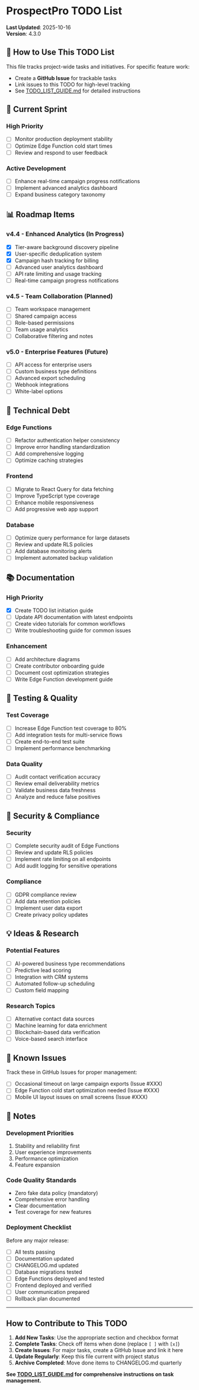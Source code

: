 # ProspectPro TODO List

**Last Updated**: 2025-10-16  
**Version**: 4.3.0

## 🎯 How to Use This TODO List

This file tracks project-wide tasks and initiatives. For specific feature work:
- Create a **GitHub Issue** for trackable tasks
- Link issues to this TODO for high-level tracking
- See [TODO_LIST_GUIDE.md](docs/TODO_LIST_GUIDE.md) for detailed instructions

## 🚀 Current Sprint

### High Priority
- [ ] Monitor production deployment stability
- [ ] Optimize Edge Function cold start times
- [ ] Review and respond to user feedback

### Active Development
- [ ] Enhance real-time campaign progress notifications
- [ ] Implement advanced analytics dashboard
- [ ] Expand business category taxonomy

## 📊 Roadmap Items

### v4.4 - Enhanced Analytics (In Progress)
- [x] Tier-aware background discovery pipeline
- [x] User-specific deduplication system
- [x] Campaign hash tracking for billing
- [ ] Advanced user analytics dashboard
- [ ] API rate limiting and usage tracking
- [ ] Real-time campaign progress notifications

### v4.5 - Team Collaboration (Planned)
- [ ] Team workspace management
- [ ] Shared campaign access
- [ ] Role-based permissions
- [ ] Team usage analytics
- [ ] Collaborative filtering and notes

### v5.0 - Enterprise Features (Future)
- [ ] API access for enterprise users
- [ ] Custom business type definitions
- [ ] Advanced export scheduling
- [ ] Webhook integrations
- [ ] White-label options

## 🔧 Technical Debt

### Edge Functions
- [ ] Refactor authentication helper consistency
- [ ] Improve error handling standardization
- [ ] Add comprehensive logging
- [ ] Optimize caching strategies

### Frontend
- [ ] Migrate to React Query for data fetching
- [ ] Improve TypeScript type coverage
- [ ] Enhance mobile responsiveness
- [ ] Add progressive web app support

### Database
- [ ] Optimize query performance for large datasets
- [ ] Review and update RLS policies
- [ ] Add database monitoring alerts
- [ ] Implement automated backup validation

## 📚 Documentation

### High Priority
- [x] Create TODO list initiation guide
- [ ] Update API documentation with latest endpoints
- [ ] Create video tutorials for common workflows
- [ ] Write troubleshooting guide for common issues

### Enhancement
- [ ] Add architecture diagrams
- [ ] Create contributor onboarding guide
- [ ] Document cost optimization strategies
- [ ] Write Edge Function development guide

## 🧪 Testing & Quality

### Test Coverage
- [ ] Increase Edge Function test coverage to 80%
- [ ] Add integration tests for multi-service flows
- [ ] Create end-to-end test suite
- [ ] Implement performance benchmarking

### Data Quality
- [ ] Audit contact verification accuracy
- [ ] Review email deliverability metrics
- [ ] Validate business data freshness
- [ ] Analyze and reduce false positives

## 🔐 Security & Compliance

### Security
- [ ] Complete security audit of Edge Functions
- [ ] Review and update RLS policies
- [ ] Implement rate limiting on all endpoints
- [ ] Add audit logging for sensitive operations

### Compliance
- [ ] GDPR compliance review
- [ ] Add data retention policies
- [ ] Implement user data export
- [ ] Create privacy policy updates

## 💡 Ideas & Research

### Potential Features
- [ ] AI-powered business type recommendations
- [ ] Predictive lead scoring
- [ ] Integration with CRM systems
- [ ] Automated follow-up scheduling
- [ ] Custom field mapping

### Research Topics
- [ ] Alternative contact data sources
- [ ] Machine learning for data enrichment
- [ ] Blockchain-based data verification
- [ ] Voice-based search interface

## 🐛 Known Issues

Track these in GitHub Issues for proper management:
- [ ] Occasional timeout on large campaign exports (Issue #XXX)
- [ ] Edge Function cold start optimization needed (Issue #XXX)
- [ ] Mobile UI layout issues on small screens (Issue #XXX)

## 📝 Notes

### Development Priorities
1. Stability and reliability first
2. User experience improvements
3. Performance optimization
4. Feature expansion

### Code Quality Standards
- Zero fake data policy (mandatory)
- Comprehensive error handling
- Clear documentation
- Test coverage for new features

### Deployment Checklist
Before any major release:
- [ ] All tests passing
- [ ] Documentation updated
- [ ] CHANGELOG.md updated
- [ ] Database migrations tested
- [ ] Edge Functions deployed and tested
- [ ] Frontend deployed and verified
- [ ] User communication prepared
- [ ] Rollback plan documented

---

## How to Contribute to This TODO

1. **Add New Tasks**: Use the appropriate section and checkbox format
2. **Complete Tasks**: Check off items when done (replace `[ ]` with `[x]`)
3. **Create Issues**: For major tasks, create a GitHub Issue and link it here
4. **Update Regularly**: Keep this file current with project status
5. **Archive Completed**: Move done items to CHANGELOG.md quarterly

**See [TODO_LIST_GUIDE.md](docs/TODO_LIST_GUIDE.md) for comprehensive instructions on task management.**
